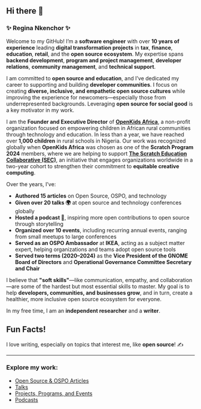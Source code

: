 ## Hi there 👋

### **✨ Regina Nkenchor ✨**

Welcome to my GitHub! I’m a **software engineer** with over **10 years of experience** leading **digital transformation projects** in **tax**, **finance**, **education**, **retail**, and the **open source ecosystem**. My expertise spans **backend development**, **program and project management**, **developer relations**, **community management**, and **technical support**.

I am committed to **open source and education**, and I’ve dedicated my career to supporting and building **developer communities**. I focus on creating **diverse, inclusive, and empathetic open source cultures** while improving the experience for newcomers—especially those from underrepresented backgrounds. Leveraging **open source for social good** is a key motivator in my work.

I am the **Founder and Executive Director** of **[OpenKids Africa](https://www.openkidsafrica.org/)**, a non-profit organization focused on empowering children in African rural communities through technology and education. In less than a year, we have reached over **1,000 children** in rural schools in Nigeria. Our work was recognized globally when **OpenKids Africa** was chosen as one of the **Scratch Program 2024** members, where we are helping to support **[The Scratch Education Collaborative (SEC)](https://sip.scratch.mit.edu/sec/)**, an initiative that engages organizations worldwide in a two-year cohort to strengthen their commitment to **equitable creative computing**.

Over the years, I’ve:
- **Authored 15 articles** on Open Source, OSPO, and technology  
- **Given over 20 talks 🌍** at open source and technology conferences globally  
- **Hosted a podcast 🎤**, inspiring more open contributions to open source through storytelling  
- **Organized over 10 events**, including recurring annual events, ranging from small meetups to large conferences  
- **Served as an OSPO Ambassador** at **IKEA**, acting as a subject matter expert, helping organizations and teams adopt open source tools  
- **Served two terms (2020–2024)** as the **Vice President of the GNOME Board of Directors** and **Operational Governance Committee Secretary and Chair**

I believe that **"soft skills"**—like communication, empathy, and collaboration—are some of the hardest but most essential skills to master. My goal is to help **developers, communities, and businesses grow**, and in turn, create a healthier, more inclusive open source ecosystem for everyone.

In my free time, I am an **independent researcher** and a **writer**.

## Fun Facts!  
I love writing, especially on topics that interest me, like **open source**! ✍️

---

### Explore my work:

- [Open Source & OSPO Articles](opensource_and_ospo_articles.md)  
- [Talks](talks.md)  
- [Projects, Programs, and Events](projects_and_programs.md)  
- [Podcasts](podcasts.md)


<!--
**reginankenchor/reginankenchor** is a ✨ _special_ ✨ repository because its `README.md` (this file) appears on your GitHub profile.


